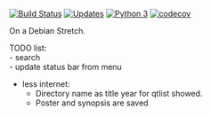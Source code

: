 [![Build Status](https://travis-ci.org/hpfn/movie_plist.svg?branch=master)](https://travis-ci.org/hpfn/movie_plist)
[![Updates](https://pyup.io/repos/github/hpfn/movie_plist/shield.svg)](https://pyup.io/repos/github/hpfn/movie_plist/)
[![Python 3](https://pyup.io/repos/github/hpfn/movie_plist/python-3-shield.svg)](https://pyup.io/repos/github/hpfn/movie_plist/)
[![codecov](https://codecov.io/gh/hpfn/movie_plist/branch/master/graph/badge.svg)](https://codecov.io/gh/hpfn/movie_plist)


On a Debian Stretch.

TODO list:<br> 
    - search<br>
    - update status bar from menu<br>
 
- less internet:
  - Directory name as title year for qtlist showed.
  - Poster and synopsis are saved